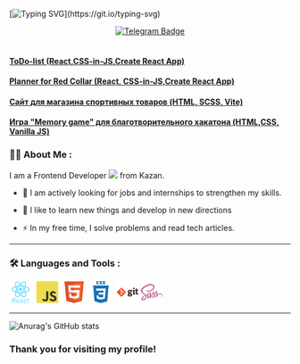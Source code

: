 <!-- Typing SVG -->
[![Typing SVG](https://readme-typing-svg.herokuapp.com?size=24&width=600&lines=Welcome+To+My+Code+World..)](https://git.io/typing-svg)


<div id="header" align="center">
  <a href="https://t.me/hbtchss">
    <img src="https://img.shields.io/badge/Telegram-blue?style=for-the-badge&logo=Telegram&logoColor=white" alt="Telegram Badge"/>
  </a>
</div>
<div align="center">
   <img src="https://komarev.com/ghpvc/?username=hbtch&style=flat-square&color=blue" alt=""/>
</div>
</div>

#### [ToDo-list (React,CSS-in-JS,Create React App)](https://github.com/hbtch/ToDoPlanner.git)
#### [Planner for Red Collar (React, CSS-in-JS,Create React App)](https://github.com/hbtch/PlannerEvent-for-redcollar.git)
#### [Сайт для магазина спортивных товаров (HTML, SCSS, Vite)](https://github.com/hbtch/vite-project.git)
#### [Игра "Memory game" для благотворительного хакатона (HTML,CSS, Vanilla JS)](https://github.com/hbtch/pet-project-2.git)

### :woman_technologist: About Me :
I am a Frontend Developer <img src="https://media.giphy.com/media/WUlplcMpOCEmTGBtBW/giphy.gif" width="30"> from Kazan.
- :telescope: I am actively looking for jobs and internships to strengthen my skills.

- :seedling: I like to learn new things and develop in new directions
- :zap: In my free time, I solve problems and read tech articles.

---

### :hammer_and_wrench: Languages and Tools :
<div>
  <img src="https://github.com/devicons/devicon/blob/master/icons/react/react-original-wordmark.svg" title="React" alt="React" width="40" height="40"/>&nbsp;
  <img src="https://github.com/devicons/devicon/blob/master/icons/javascript/javascript-original.svg" title="JavaScript" alt="JavaScript" width="40" height="40"/>&nbsp;
  <img src="https://github.com/devicons/devicon/blob/master/icons/html5/html5-original.svg" title="HTML5" alt="HTML" width="40" height="40"/>&nbsp;
  <img src="https://github.com/devicons/devicon/blob/master/icons/css3/css3-plain-wordmark.svg"  title="CSS3" alt="CSS" width="40" height="40"/>&nbsp;
  <img src="https://github.com/devicons/devicon/blob/master/icons/git/git-original-wordmark.svg" title="Git" **alt="Git" width="40" height="40"/>
  <img src="https://raw.githubusercontent.com/devicons/devicon/master/icons/sass/sass-original.svg" alt="sass" width="40" height="40"/>
</div>

---

![Anurag's GitHub stats](https://github-readme-stats.vercel.app/api?username=hbtch&theme=cobalt&show_icons=true)<br>
### Thank you for visiting my profile!
